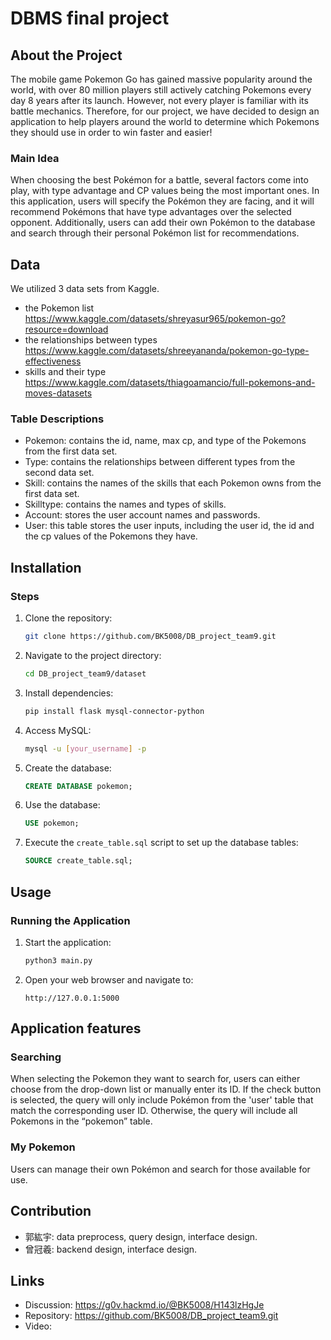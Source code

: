 # DBMS final project

## About the Project
The mobile game Pokemon Go has gained massive popularity around the world, with over 80 million players still actively catching Pokemons every day 8 years after its launch. However, not every player is familiar with its battle mechanics. Therefore, for our project, we have decided to design an application to help players around the world to determine which Pokemons they should use in order to win faster and easier!

### Main Idea
When choosing the best Pokémon for a battle, several factors come into play, with type advantage and CP values being the most important ones. In this application, users will specify the Pokémon they are facing, and it will recommend Pokémons that have type advantages over the selected opponent.
Additionally, users can add their own Pokémon to the database and search through their personal Pokémon list for recommendations.

## Data
We utilized 3 data sets from Kaggle.
- the Pokemon list https://www.kaggle.com/datasets/shreyasur965/pokemon-go?resource=download
- the relationships between types https://www.kaggle.com/datasets/shreeyananda/pokemon-go-type-effectiveness
- skills and their type https://www.kaggle.com/datasets/thiagoamancio/full-pokemons-and-moves-datasets

### Table Descriptions
- Pokemon: contains the id, name, max cp, and type of the Pokemons from the first data set.
- Type:  contains the relationships between different types from the second data set.
- Skill: contains the names of the skills that each Pokemon owns from the first data set.
- Skilltype: contains the names and types of skills.
- Account: stores the user account names and passwords.
- User: this table stores the user inputs, including the user id, the id and the cp values of the Pokemons they have.

## Installation
### Steps
1. Clone the repository:
   ```bash
   git clone https://github.com/BK5008/DB_project_team9.git
   ```
2. Navigate to the project directory:
   ```bash
   cd DB_project_team9/dataset
   ```
3. Install dependencies:
   ```bash
   pip install flask mysql-connector-python
   ```
4. Access MySQL:
   ```bash
   mysql -u [your_username] -p
   ```
5. Create the database:
   ```sql
   CREATE DATABASE pokemon;
   ```
6. Use the database:
   ```sql
   USE pokemon;
   ```
7. Execute the `create_table.sql` script to set up the database tables:
   ```sql
   SOURCE create_table.sql;
   ```

## Usage
### Running the Application
1. Start the application:
   ```bash
   python3 main.py
   ```
2. Open your web browser and navigate to:
   ```
   http://127.0.0.1:5000
   ```
## Application features
### Searching
When selecting the Pokemon they want to search for, users can either choose from the drop-down list or manually enter its ID. If the check button is selected, the query will only include Pokémon from the 'user' table that match the corresponding user ID. Otherwise, the query will include all Pokemons in the “pokemon” table.

### My Pokemon
Users can manage their own Pokémon and search for those available for use.

## Contribution
- 郭紘宇: data preprocess, query design, interface design.
- 曾冠羲: backend design, interface design.

## Links
- Discussion: https://g0v.hackmd.io/@BK5008/H143lzHgJe
- Repository: https://github.com/BK5008/DB_project_team9.git
- Video:
